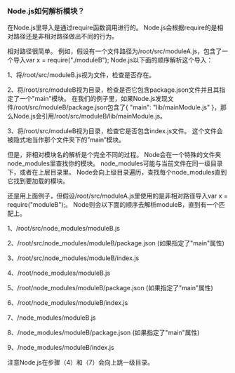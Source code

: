 ### Node.js如何解析模块？

在Node.js里导入是通过require函数调用进行的。 Node.js会根据require的是相对路径还是非相对路径做出不同的行为。

相对路径很简单。 例如，假设有一个文件路径为/root/src/moduleA.js，包含了一个导入var x = require("./moduleB"); Node.js以下面的顺序解析这个导入：

1、将/root/src/moduleB.js视为文件，检查是否存在。

2、将/root/src/moduleB视为目录，检查是否它包含package.json文件并且其指定了一个"main"模块。 在我们的例子里，如果Node.js发现文件/root/src/moduleB/package.json包含了{ "main": "lib/mainModule.js" }，那么Node.js会引用/root/src/moduleB/lib/mainModule.js。

3、将/root/src/moduleB视为目录，检查它是否包含index.js文件。 这个文件会被隐式地当作那个文件夹下的”main”模块。

但是，非相对模块名的解析是个完全不同的过程。 Node会在一个特殊的文件夹node_modules里查找你的模块。 node_modules可能与当前文件在同一级目录下，或者在上层目录里。 Node会向上级目录遍历，查找每个node_modules直到它找到要加载的模块。

还是用上面例子，但假设/root/src/moduleA.js里使用的是非相对路径导入var x = require("moduleB");。 Node则会以下面的顺序去解析moduleB，直到有一个匹配上。

1、/root/src/node_modules/moduleB.js

2、/root/src/node_modules/moduleB/package.json (如果指定了"main"属性)

3、/root/src/node_modules/moduleB/index.js 

4、/root/node_modules/moduleB.js

5、/root/node_modules/moduleB/package.json (如果指定了"main"属性)

6、/root/node_modules/moduleB/index.js 

7、/node_modules/moduleB.js

8、/node_modules/moduleB/package.json (如果指定了"main"属性)

9、/node_modules/moduleB/index.js

注意Node.js在步骤（4）和（7）会向上跳一级目录。